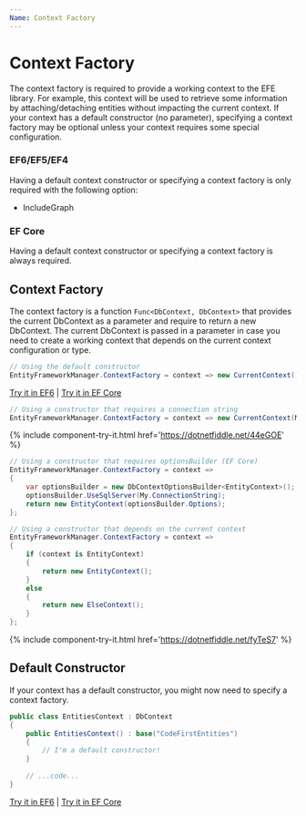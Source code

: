 ```yaml
---
Name: Context Factory
---
```


# Context Factory

The context factory is required to provide a working context to the EFE library. For example, this context will be used to retrieve some information by attaching/detaching entities without impacting the current context.
If your context has a default constructor (no parameter), specifying a context factory may be optional unless your context requires some special configuration.

### EF6/EF5/EF4
Having a default context constructor or specifying a context factory is only required with the following option:
- IncludeGraph

### EF Core
Having a default context constructor or specifying a context factory is always required.

## Context Factory
The context factory is a function `Func<DbContext, DbContext>` that provides the current DbContext as a parameter and require to return a new DbContext.
The current DbContext is passed in a parameter in case you need to create a working context that depends on the current context configuration or type.

```csharp
// Using the default constructor
EntityFrameworkManager.ContextFactory = context => new CurrentContext();
```
[Try it in EF6](https://dotnetfiddle.net/6BQAzg) | [Try it in EF Core](https://dotnetfiddle.net/WLddqV)

```csharp
// Using a constructor that requires a connection string
EntityFrameworkManager.ContextFactory = context => new CurrentContext(My.ConnectionString);
```
{% include component-try-it.html href='https://dotnetfiddle.net/44eGOE' %}

```csharp
// Using a constructor that requires optionsBuilder (EF Core) 
EntityFrameworkManager.ContextFactory = context =>
{
	var optionsBuilder = new DbContextOptionsBuilder<EntityContext>();
	optionsBuilder.UseSqlServer(My.ConnectionString);
	return new EntityContext(optionsBuilder.Options);
};
```

```csharp
// Using a constructor that depends on the current context
EntityFrameworkManager.ContextFactory = context =>
{
	if (context is EntityContext)
	{
		return new EntityContext();
	}
	else
	{
		return new ElseContext();
	}
};
```
{% include component-try-it.html href='https://dotnetfiddle.net/fyTeS7' %}

## Default Constructor
If your context has a default constructor, you might now need to specify a context factory.


```csharp
public class EntitiesContext : DbContext
{
	public EntitiesContext() : base("CodeFirstEntities")
	{
		// I'm a default constructor!
	}
	
	// ...code...
}
```
[Try it in EF6](https://dotnetfiddle.net/jEPrjg) | [Try it in EF Core](https://dotnetfiddle.net/hUYZWx)
